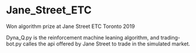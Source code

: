 # Jane_Street_ETC

Won algorithm prize at Jane Street ETC Toronto 2019

Dyna_Q.py is the reinforcement machine leaning algorithm, and trading-bot.py calles the api offered by Jane Street to trade in the simulated market.
